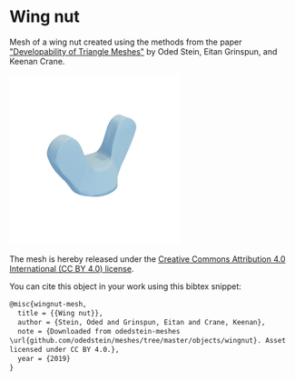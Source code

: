# Wing nut

Mesh of a wing nut created using the methods from the paper ["Developability of Triangle Meshes"](http://www.cs.columbia.edu/cg/developability/) by Oded Stein, Eitan Grinspun, and Keenan Crane.

![wingnut](wingnut.png)

The mesh is hereby released under the [Creative Commons Attribution 4.0 International (CC BY 4.0) license](https://creativecommons.org/licenses/by/4.0/).

You can cite this object in your work using this bibtex snippet:
```
@misc{wingnut-mesh,
  title = {{Wing nut}},
  author = {Stein, Oded and Grinspun, Eitan and Crane, Keenan},
  note = {Downloaded from odedstein-meshes \url{github.com/odedstein/meshes/tree/master/objects/wingnut}. Asset licensed under CC BY 4.0.},
  year = {2019}
}
```
